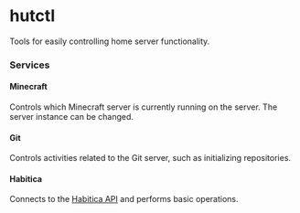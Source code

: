 # hutctl
Tools for easily controlling home server functionality.

### Services

#### Minecraft

Controls which Minecraft server is currently running on the server. The server
instance can be changed.

#### Git

Controls activities related to the Git server, such as initializing
repositories.

#### Habitica

Connects to the [Habitica API](https://habitica.com/apidoc/) and performs basic operations. 

